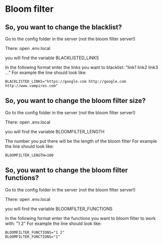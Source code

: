 # Bloom filter

## So, you want to change the blacklist?

Go to the config folder in the server (not the bloom filter server!)

There: open .env.local

you will find the variable BLACKLISTED_LINKS

In the following format enter the links you want to blacklist: "link1 link2 link3 ..."
For example the line should look like:
```
BLACKLISTED_LINKS="https://google.com http://google.com http://www.vampires.com"
```

## So, you want to change the bloom filter size?

Go to the config folder in the server (not the bloom filter server!)

There: open .env.local

you will find the variable BLOOMFILTER_LENGTH

The number you put there will be the length of the bloom filter
For example the line should look like:
```
BLOOMFILTER_LENGTH=100
```

## So, you want to change the bloom filter functions?

Go to the config folder in the server (not the bloom filter server!)

There: open .env.local

you will find the variable BLOOMFILTER_FUNCTIONS

In the following format enter the functions you want to bloom filter to work with: "1 2"
For example the line should look like:
```
BLOOMFILTER_FUNCTIONS="1 2"
BLOOMFILTER_FUNCTIONS="1"
```